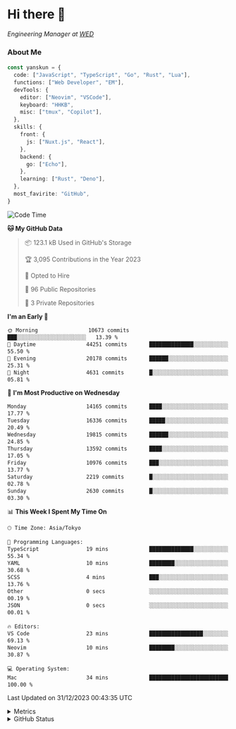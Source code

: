 # Hi there&nbsp;:wave:

<!-- ![Alt text](https://spotify-recently-played-readme.vercel.app/api?user=31kynbuubkiu3r4qh4hjuaglhfay) -->

_Engineering Manager at [WED](https://github.com/wedinc)_

### About Me

```ts
const yanskun = {
  code: ["JavaScript", "TypeScript", "Go", "Rust", "Lua"],
  functions: ["Web Developer", "EM"],
  devTools: {
    editor: ["Neovim", "VSCode"],
    keyboard: "HHKB",
    misc: ["tmux", "Copilot"],
  },
  skills: {
    front: {
      js: ["Nuxt.js", "React"],
    },
    backend: {
      go: ["Echo"],
    },
    learning: ["Rust", "Deno"],
  },
  most_favirite: "GitHub",
}
```

<!--START_SECTION:waka-->
![Code Time](http://img.shields.io/badge/Code%20Time-638%20hrs%203%20mins-blue)

**🐱 My GitHub Data** 

> 📦 123.1 kB Used in GitHub's Storage 
 > 
> 🏆 3,095 Contributions in the Year 2023
 > 
> 💼 Opted to Hire
 > 
> 📜 96 Public Repositories 
 > 
> 🔑 3 Private Repositories 
 > 
**I'm an Early 🐤** 

```text
🌞 Morning                10673 commits       ███░░░░░░░░░░░░░░░░░░░░░░   13.39 % 
🌆 Daytime                44251 commits       ██████████████░░░░░░░░░░░   55.50 % 
🌃 Evening                20178 commits       ██████░░░░░░░░░░░░░░░░░░░   25.31 % 
🌙 Night                  4631 commits        █░░░░░░░░░░░░░░░░░░░░░░░░   05.81 % 
```
📅 **I'm Most Productive on Wednesday** 

```text
Monday                   14165 commits       ████░░░░░░░░░░░░░░░░░░░░░   17.77 % 
Tuesday                  16336 commits       █████░░░░░░░░░░░░░░░░░░░░   20.49 % 
Wednesday                19815 commits       ██████░░░░░░░░░░░░░░░░░░░   24.85 % 
Thursday                 13592 commits       ████░░░░░░░░░░░░░░░░░░░░░   17.05 % 
Friday                   10976 commits       ███░░░░░░░░░░░░░░░░░░░░░░   13.77 % 
Saturday                 2219 commits        █░░░░░░░░░░░░░░░░░░░░░░░░   02.78 % 
Sunday                   2630 commits        █░░░░░░░░░░░░░░░░░░░░░░░░   03.30 % 
```


📊 **This Week I Spent My Time On** 

```text
🕑︎ Time Zone: Asia/Tokyo

💬 Programming Languages: 
TypeScript               19 mins             ██████████████░░░░░░░░░░░   55.34 % 
YAML                     10 mins             ████████░░░░░░░░░░░░░░░░░   30.68 % 
SCSS                     4 mins              ███░░░░░░░░░░░░░░░░░░░░░░   13.76 % 
Other                    0 secs              ░░░░░░░░░░░░░░░░░░░░░░░░░   00.19 % 
JSON                     0 secs              ░░░░░░░░░░░░░░░░░░░░░░░░░   00.01 % 

🔥 Editors: 
VS Code                  23 mins             █████████████████░░░░░░░░   69.13 % 
Neovim                   10 mins             ████████░░░░░░░░░░░░░░░░░   30.87 % 

💻 Operating System: 
Mac                      34 mins             █████████████████████████   100.00 % 
```


 Last Updated on 31/12/2023 00:43:35 UTC
<!--END_SECTION:waka-->

<details>
  <summary>Metrics</summary>
  <img src="https://github.com/yanskun/yanskun/blob/main/github-metrics.svg" alt="Metrics">
</details>

<details>
  <summary>GitHub Status</summary>
  <picture>
    <source media="(prefers-color-scheme: dark)" srcset="https://raw.githubusercontent.com/yanskun/yanskun/master/profile-summary-card-output/nord_dark/0-profile-details.svg">
   <img src="https://raw.githubusercontent.com/yanskun/yanskun/master/profile-summary-card-output/default/0-profile-details.svg">
  </picture>
  <br>
  <picture>
    <source media="(prefers-color-scheme: dark)" srcset="https://raw.githubusercontent.com/yanskun/yanskun/master/profile-summary-card-output/nord_dark/1-repos-per-language.svg">
   <img src="https://raw.githubusercontent.com/yanskun/yanskun/master/profile-summary-card-output/default/1-repos-per-language.svg">
  </picture>
  <picture>
    <source media="(prefers-color-scheme: dark)" srcset="https://raw.githubusercontent.com/yanskun/yanskun/master/profile-summary-card-output/nord_dark/2-most-commit-language.svg">
   <img src="https://raw.githubusercontent.com/yanskun/yanskun/master/profile-summary-card-output/default/2-most-commit-language.svg">
  </picture>
  <br>
  <picture>
    <source media="(prefers-color-scheme: dark)" srcset="https://raw.githubusercontent.com/yanskun/yanskun/master/profile-summary-card-output/nord_dark/3-stats.svg">
   <img src="https://raw.githubusercontent.com/yanskun/yanskun/master/profile-summary-card-output/default/3-stats.svg">
  </picture>
  <picture>
    <source media="(prefers-color-scheme: dark)" srcset="https://raw.githubusercontent.com/yanskun/yanskun/master/profile-summary-card-output/nord_dark/4-productive-time.svg">
   <img src="https://raw.githubusercontent.com/yanskun/yanskun/master/profile-summary-card-output/default/4-productive-time.svg">
  </picture>
</details>
